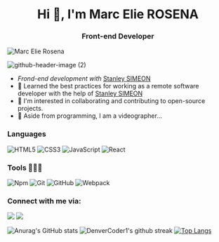 <h1 align="center">Hi 👋, I'm Marc Elie ROSENA</h1>
<h3 align="center">Front-end Developer</h3>
<p align="left"> <img src="https://komarev.com/ghpvc/?username=marcrosen&label=Views&color=blue&style=plastic" alt="Marc Elie Rosena" /></p>

![github-header-image (2)](https://github.com/marcrosen/marcrosen/assets/150981368/50a116a4-1633-4e17-9387-df86732bd27d)


- *Frond-end development with* [Stanley SIMEON](https://github.com/stanleySimeon)
- 🌱 Learned the best practices for working as a remote software developer with the help of [Stanley SIMEON](https://github.com/stanleySimeon)
- 👯 I'm interested in collaborating and contributing to open-source projects.
- 🤔 Aside from programming,  I am a videographer...

### Languages

![HTML5](https://icongr.am/devicon/html5-original.svg?size=50&color=currentColor)
![CSS3](https://icongr.am/devicon/css3-original.svg?size=50&color=currentColor)
![JavaScript](https://icongr.am/devicon/javascript-original.svg?size=50&color=currentColor)
![React](https://icongr.am/devicon/react-original-wordmark.svg?size=50&color=currentColor)

### Tools 👨🏾‍💻

![Npm](https://icongr.am/devicon/npm-original-wordmark.svg?size=50&color=currentColor)
![Git](https://icongr.am/devicon/git-original.svg?size=50&color=currentColor)
![GitHub](https://icongr.am/devicon/github-original.svg?size=50&color=currentColor)
![Webpack](https://icongr.am/devicon/webpack-original.svg?size=50&color=currentColor)


### Connect with me via:
<p>
  <a target="_blank"
    href="https://wa.me/+50934908975"><img
    src="https://img.shields.io/badge/WhatsApp-25D366?style=for-the-badge&logo=whatsapp&logoColor=white"></img></a>  
  <a target="_blank"
    href="mailto:marckytechstudios@gmail.com"><img 
    src="https://img.shields.io/badge/-Gmail-D14836?style=for-the-badge&logo=Gmail&logoColor=white"></img></a>
<!--   <a target="_blank"
    href="https://www.linkedin.com/in//"><img
    src="https://img.shields.io/badge/-LinkedIn-0077b5?style=for-the-badge&logo=LinkedIn&logoColor=white"></img></a> -->
<!--   <a target="_blank"
    href="https://twitter.com/mstanleyme"><img
    src="https://img.shields.io/badge/-Twitter-1DA1F2?style=for-the-badge&logo=Twitter&logoColor=white"></img></a> -->
</p>


![Anurag's GitHub stats](https://github-readme-stats.vercel.app/api?username=marcrosen&show_icons=true&theme=radical)
![DenverCoder1's github streak](https://github-readme-streak-stats.herokuapp.com/?user=marcrosen&theme=blue-green)
[![Top Langs](https://github-readme-stats.vercel.app/api/top-langs/?username=marcrosen&exclude_repo=github-readme-stats,marcrosen.github.io)](https://github.com/marcrosen/github-readme-stats)

